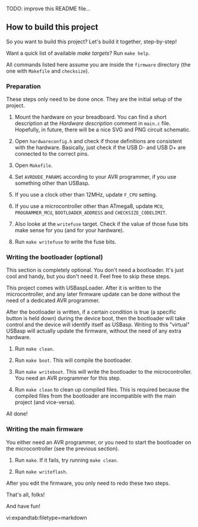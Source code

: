 TODO: improve this README file...

## How to build this project ##

So you want to build this project? Let's build it together, step-by-step!

Want a quick list of available *make targets*? Run `make help`.

All commands listed here assume you are inside the `firmware` directory (the
one with `Makefile` and `checksize`).

### Preparation ###

These steps only need to be done once. They are the initial setup of the
project.

1. Mount the hardware on your breadboard.
   You can find a short description at the *Hardware description* comment in
   `main.c` file. Hopefully, in future, there will be a nice SVG and PNG
   circuit schematic.

2. Open `hardwareconfig.h` and check if those definitions are consistent with
   the hardware. Basically, just check if the USB D- and USB D+ are connected
   to the correct pins.

3. Open `Makefile`.
  1. Set `AVRDUDE_PARAMS` according to your AVR programmer, if you use
     something other than USBasp.
  2. If you use a clock other than 12MHz, update `F_CPU` setting.
  3. If you use a microcontroller other than ATmega8, update `MCU`,
     `PROGRAMMER_MCU`, `BOOTLOADER_ADDRESS` and `CHECKSIZE_CODELIMIT`.
  4. Also looke at the `writefuse` target. Check if the value of those fuse
     bits make sense for you (and for your hardware).

4. Run `make writefuse` to write the fuse bits.

### Writing the bootloader (optional) ###

This section is completely optional. You don't need a bootloader. It's just
cool and handy, but you don't need it. Feel free to skip these steps.

This project comes with USBaspLoader. After it is written to the
microcontroller, and any later firmware update can be done without the need of
a dedicated AVR programmer.

After the bootloader is written, if a certain condition is true (a specific
button is held down) during the device boot, then the bootloader will take
control and the device will identify itself as USBasp. Writing to this
"virtual" USBasp will actually update the firmware, without the need of any
extra hardware.

1. Run `make clean`.

2. Run `make boot`. This will compile the bootloader.

3. Run `make writeboot`. This will write the bootloader to the microcontroller.
   You need an AVR programmer for this step.

4. Run `make clean` to clean up compiled files. This is required because the
   compiled files from the bootloader are incompatible with the main project
   (and vice-versa).

All done!

### Writing the main firmware ###

You either need an AVR programmer, or you need to start the bootloader on the
microcontroller (see the previous section).

1. Run `make`. If it fails, try running `make clean`.

2. Run `make writeflash`.

After you edit the firmware, you only need to redo these two steps.


That's all, folks!

And have fun!



 vi:expandtab:filetype=markdown
